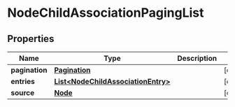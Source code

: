 # NodeChildAssociationPagingList

## Properties
Name | Type | Description | Notes
------------ | ------------- | ------------- | -------------
**pagination** | [**Pagination**](Pagination.md) |  |  [optional]
**entries** | [**List&lt;NodeChildAssociationEntry&gt;**](NodeChildAssociationEntry.md) |  |  [optional]
**source** | [**Node**](Node.md) |  |  [optional]
